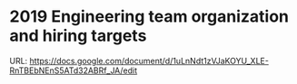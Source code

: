 # 2019 Engineering team organization and hiring targets

URL: https://docs.google.com/document/d/1uLnNdt1zVJaKOYU_XLE-RnTBEbNEnS5ATd32ABRf_JA/edit
